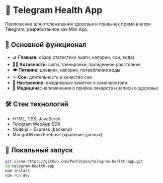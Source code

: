 # 🧠 Telegram Health App

Приложение для отслеживания здоровья и привычек прямо внутри Telegram, разработанное как Mini App.

## 🚀 Основной функционал

- 📊 **Главная:** обзор статистики (шаги, калории, сон, вода)
- 🏃‍♂️ **Активность:** шаги, тренировки, пройденное расстояние
- 🍽️ **Питание:** дневник, калории, потребление воды
- 💤 **Сон:** длительность и качество сна
- 🙂 **Настроение:** ежедневные заметки о самочувствии
- 💊 **Медицина:** напоминания о приёме лекарств и записи о здоровье

## 🛠️ Стек технологий

- HTML, CSS, JavaScript
- Telegram WebApp SDK
- Node.js + Express (backend)
- MongoDB или Firebase (хранение данных)

## 🧪 Локальный запуск

```bash
git clone https://github.com/Pech3nyka/telegram-health-app.git
cd telegram-health-app
npm install
npm run dev
